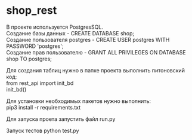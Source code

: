 # shop_rest

В проекте используется PostgresSQL.  
Создание базы данных  - CREATE DATABASE shop;  
Создание пользователя postgres -  CREATE USER postgres WITH PASSWORD 'postgres';  
Создание прав пользователю - GRANT ALL PRIVILEGES ON DATABASE shop TO postgres;  
  
Для создания таблиц нужно в папке проекта выполнить питоновский код:  
	from rest_api import init_bd  
	init_bd()  

  
Для установки необходимых пакетов нужно выполнить:  
	pip3 install -r requirements.txt  

Для запуска проета запустить файл run.py  


Запуск тестов  python test.py  
